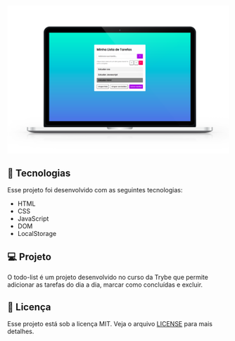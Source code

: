 <p align="center">
  <img alt="to.do" title="to.do" src="https://github.com/thiagodanobrega/todo-list/blob/master/mockup.png?raw=true" width="900px" />
</p>

## 🚀 Tecnologias

Esse projeto foi desenvolvido com as seguintes tecnologias:

- HTML
- CSS
- JavaScript
- DOM
- LocalStorage

## 💻 Projeto

O todo-list é um projeto desenvolvido no curso da Trybe que permite adicionar as tarefas do dia a dia, marcar como concluídas e excluir.

## 📄 Licença

Esse projeto está sob a licença MIT. Veja o arquivo [LICENSE](LICENSE) para mais detalhes.



